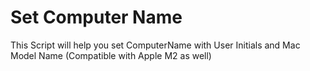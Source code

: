 # Set Computer Name

This Script will help you set ComputerName with User Initials and Mac Model Name (Compatible with Apple M2 as well)
